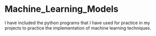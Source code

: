# Machine_Learning_Models
I have included the python programs that I have used for practice in my projects to practice the implementation of machine learning techniques.
